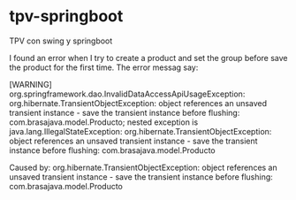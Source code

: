 # tpv-springboot
TPV con swing y springboot

I found an error when I try to create a product and set the group before save the product for the first time. The error messag say:


[WARNING]
org.springframework.dao.InvalidDataAccessApiUsageException: org.hibernate.TransientObjectException: object references an unsaved transient instance - save the transient instance before flushing: com.brasajava.model.Producto; nested exception is java.lang.IllegalStateException: org.hibernate.TransientObjectException: object references an unsaved transient instance - save the transient instance before flushing: com.brasajava.model.Producto

Caused by: org.hibernate.TransientObjectException: object references an unsaved transient instance - save the transient instance before flushing: com.brasajava.model.Producto
